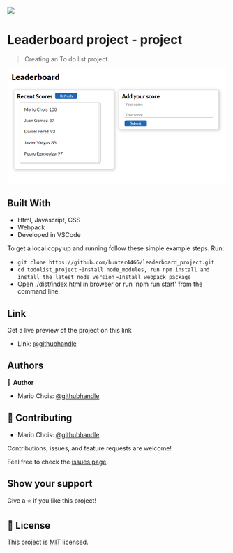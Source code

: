 
![](https://img.shields.io/badge/Microverse-blueviolet)

# Leaderboard project - project

> Creating an To do list project.

![screenshot](./src/Assets/Images/Screenshots/preview1.png)



## Built With

- Html, Javascript, CSS
- Webpack
- Developed in VSCode


To get a local copy up and running follow these simple example steps.
Run:
- `git clone https://github.com/hunter4466/leaderboard_project.git`
- `cd todolist_project`
-`Install node_modules, run npm install and install the latest node version`
-`Install webpack package`
- Open ./dist/index.html in browser or run 'npm run start' from the command line.

## Link

Get a live preview of the project on this link

- Link: [@githubhandle](https://hunter4466.github.io/leaderboard_project/dist/index.html)


## Authors

👤 **Author**

- Mario Chois: [@githubhandle](https://github.com/hunter4466)


## 🤝 Contributing


- Mario Chois: [@githubhandle](https://github.com/hunter4466)

Contributions, issues, and feature requests are welcome!

Feel free to check the [issues page](https://github.com/hunter4466/leaderboard_project/issues).

## Show your support

Give a ⭐️ if you like this project!

## 📝 License

This project is [MIT](./MIT.md) licensed.